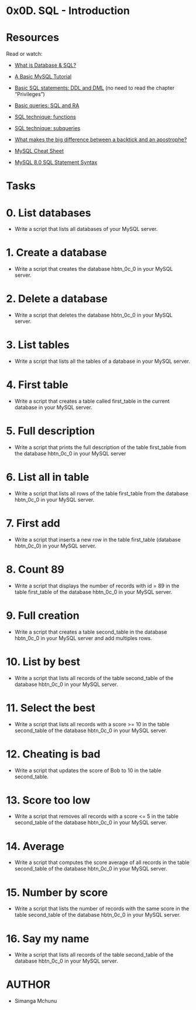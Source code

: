 # 0x0D. SQL - Introduction

# Resources

Read or watch:

- [What is Database & SQL?](https://alx-intranet.hbtn.io/rltoken/yyRKTEdRkYEVlRgZPbasjw)

- [A Basic MySQL Tutorial](https://alx-intranet.hbtn.io/rltoken/sV2PtK5YfQsXWW1malRZ5Q)

- [Basic SQL statements: DDL and DML](https://alx-intranet.hbtn.io/rltoken/IUKo4-UaRZSKPvXr5u9oBw) (no need to read the chapter “Privileges”)

- [Basic queries: SQL and RA](https://alx-intranet.hbtn.io/rltoken/rXKvu2u7vg1Hj6bnX7UgMg)

- [SQL technique: functions](https://alx-intranet.hbtn.io/rltoken/-Riv_dzSYsJyvy-LlaO6Mg)

- [SQL technique: subqueries](https://alx-intranet.hbtn.io/rltoken/QpIXoR--8eBIaidgSWYsBQ)

- [What makes the big difference between a backtick and an apostrophe?](https://alx-intranet.hbtn.io/rltoken/Gt0nFJPJRwW2Y0izzwbVrw)

- [MySQL Cheat Sheet](https://alx-intranet.hbtn.io/rltoken/wLQZvDtRCG9eQ69c8jvYVA)

- [MySQL 8.0 SQL Statement Syntax](https://alx-intranet.hbtn.io/rltoken/HmdmLiYBM0Q34iCYPWd9XQ)

# Tasks

# 0. List databases
- Write a script that lists all databases of your MySQL server.

# 1. Create a database
- Write a script that creates the database hbtn_0c_0 in your MySQL server.

# 2. Delete a database
- Write a script that deletes the database hbtn_0c_0 in your MySQL server.

# 3. List tables
- Write a script that lists all the tables of a database in your MySQL server.

# 4. First table
- Write a script that creates a table called first_table in the current database in your MySQL server.

# 5. Full description
- Write a script that prints the full description of the table first_table from the database hbtn_0c_0 in your MySQL server

# 6. List all in table
- Write a script that lists all rows of the table first_table from the database hbtn_0c_0 in your MySQL server.

# 7. First add
- Write a script that inserts a new row in the table first_table (database hbtn_0c_0) in your MySQL server.

# 8. Count 89
- Write a script that displays the number of records with id = 89 in the table first_table of the database hbtn_0c_0 in your MySQL server.

# 9. Full creation
- Write a script that creates a table second_table in the database hbtn_0c_0 in your MySQL server and add multiples rows.

# 10. List by best
- Write a script that lists all records of the table second_table of the database hbtn_0c_0 in your MySQL server.

# 11. Select the best
- Write a script that lists all records with a score >= 10 in the table second_table of the database hbtn_0c_0 in your MySQL server.

# 12. Cheating is bad
- Write a script that updates the score of Bob to 10 in the table second_table.

# 13. Score too low
- Write a script that removes all records with a score <= 5 in the table second_table of the database hbtn_0c_0 in your MySQL server.

# 14. Average
- Write a script that computes the score average of all records in the table second_table of the database hbtn_0c_0 in your MySQL server.

# 15. Number by score
- Write a script that lists the number of records with the same score in the table second_table of the database hbtn_0c_0 in your MySQL server.

# 16. Say my name
- Write a script that lists all records of the table second_table of the database hbtn_0c_0 in your MySQL server.

# AUTHOR
- Simanga Mchunu
